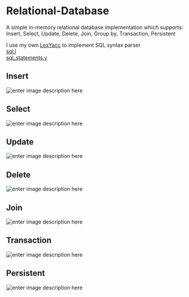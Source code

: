 

# Relational-Database

A simple in-memory relational database implementation which supports: Insert, Select, Update, Delete, Join, Group by, Transaction, Persistent


I use my own [LexYacc](https://github.com/r96922081/LexYacc) to implement SQL syntax parser\
[sql.l](https://github.com/r96922081/Relational-Database/blob/main/LexYaccInput/sql.l)\
[sql_statements.y](https://github.com/r96922081/Relational-Database/blob/main/LexYaccInput/sql_statements.y)

## Insert
![enter image description here](https://r96922081.github.io/Relation-Database/insert.png)

## Select
![enter image description here](https://r96922081.github.io/Relation-Database/select.png)

## Update
![enter image description here](https://r96922081.github.io/Relation-Database/update.png)

## Delete
![enter image description here](https://r96922081.github.io/Relation-Database/delete.png)

## Join
![enter image description here](https://r96922081.github.io/Relation-Database/join.png)

## Transaction
![enter image description here](https://r96922081.github.io/Relation-Database/transaction.png)

## Persistent
![enter image description here](https://r96922081.github.io/Relation-Database/persistent.png)
